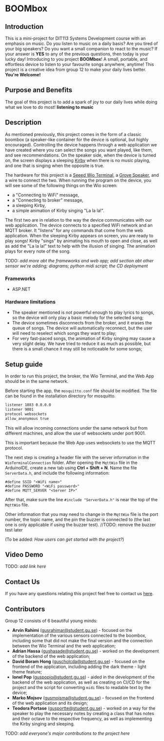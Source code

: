 # BOOMbox

## Introduction

This is a mini-project for DIT113 Systems Development course with an emphasis on music. Do you listen to music on a daily basis? Are you tired of your big speakers? Do you want a small companion to react to the music? If your answer is **YES** to any of the previous questions, then today is your lucky day! Introducing to you project **BOOMbox**! A small, portable, and effortless device to listen to your favourite songs anywhere, anytime! This project is a creative idea from group 12 to make your daily lives better. **You're Welcome!**

## Purpose and Benefits

The goal of this project is to add a spark of joy to our daily lives while doing what we love to do most! **listening to music**

## Description

As mentioned previously, this project comes in the form of a classic boombox (a speaker-like container for the device is optional, but highly encouraged). Controlling the device happens through a web application we have created where you can select the songs you want played, like them, and see recommendations. On the speaker side, when the device is turned on, the screen displays a sleeping [Kirby](https://kirby.nintendo.com/) when there is no music playing, and one that is singing when the opposite is true.

The hardware for this project is a [Seeed Wio Terminal](https://www.seeedstudio.com/Wio-Terminal-p-4509.html), a [Grove Speaker](https://www.seeedstudio.com/Grove-Speaker-p-1445.html), and a wire to connect the two. When running the program on the device, you will see some of the following things on the Wio screen:
- a "Connecting to WiFi" message,
- a "Connecting to broker" message,
- a sleeping Kirby,
- a simple animation of Kirby singing "La la la!".

The first two are in relation to the way the device communicates with our web application. The device connects to a specified WiFi network and an MQTT broker. It "listens" for any commands that come from the web application. When the sleeping Kirby appears on screen, you are ready to play songs! Kirby "sings" by animating his mouth to open and close, as well as add the "La la la!" text to help with the illusion of singing. The animation plays for every note of the song.

TODO: *add more abt the frameworks and web app; add section abt other sensor we're adding; diagrams; python midi script; the CD deployment*

### Frameworks
- ASP.NET

### Hardware limitations
- The speaker mentioned is not powerful enough to play lyrics to songs, so the device will only play a basic melody for the selected song;
- The device sometimes disconnects from the broker, and it erases the queue of songs. The device will automatically reconnect, but the user will need to reselect which songs they want to play;
- For very fast-paced songs, the animation of Kirby singing may cause a very slight delay. We have tried to reduce it as much as possible, but there is a small chance it may still be noticeable for some songs;

## Setup guide

In order to run this project, the broker, the Wio Terminal, and the Web App should be in the same network.

Before starting the app, the `mosquitto.conf` file should be modified. The file can be found in the installation directory for mosquitto.

```txt
listener 1883 0.0.0.0
listener 9001
protocol websockets
allow_anonymous true
```

This will allow incoming connections under the same network but from different machines, and allow the use of websockets under port 9001.

This is important because the Web App uses websockets to use the MQTT protocol.

The next step is creating a header file with the server information in the `WioTerminalConnection` folder. After opening the `MqttWio` file in the ArduinoIDE, create a new tab using **Ctrl + Shift + N**. Name the file `ServerData.h`, and include the following information:
```arduino
#define SSID "<WiFi name>"
#define PASSWORD "<WiFi password>"
#define MQTT_SERVER "<Server IP>"
```
After that, make sure the line `#include "ServerData.h"` is near the top of the `MqttWio` file.

Other information that you may need to change in the `MqttWio` file is the port number, the topic name, and the pin the buzzer is connected to (the last one is only applicable if using the buzzer test).
//TODO: remove the buzzer test later

(To be added: *How users can get started with the project?*)

## Video Demo

TODO: *add link here*

## Contact Us

If you have any questions relating this project feel free to contact us [here]().

## Contributors

Group 12 consists of 6 beautiful young minds:
- **Arvin Rahimi** (<gusrahimar@student.gu.se>) - focused on the implementation of the various sensors connected to the boombox, including some that did not make the final version and the connection between the Wio Terminal and the web application;
- **Adrian Hassa** (<gushasade@student.gu.se>) - worked on the development of the backend of the web application;
- **David Boram Hong** (<guscholcda@student.gu.se>) - focused on the frontend of the application, including adding the dark theme - light theme feature;
- **Ionel Pop** (<guspopio@student.gu.se>) - aided in the development of the backend of the web application, as well as creating on CI/CD for the project and the script for converting ```midi``` files to readable text by the device;
- **Marko Mojsov** (<gusmojsma@student.gu.se>) - focused on the frontend of the web application and its design;
- **Teodora Portase** (<gusportte@student.gu.se>) - worked on a way for the speaker to play the necessary notes by creating a class that has notes and their octave to the respective frequency, as well as implementing the Kirby singing and sleeping.

TODO: *add everyone's major contributions to the project here*
